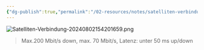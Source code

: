 ```yaml
---
{"dg-publish":true,"permalink":"/02-resources/notes/satelliten-verbindung/","tags":["hardware","netzwerk"],"noteIcon":"","updated":"2025-08-26T16:35:07.000+02:00"}
---
```


![Satelliten-Verbindung-20240802154201659.png](/img/user/02%20-%20RESOURCES/Files/IMG/Satelliten-Verbindung-20240802154201659.png)
>Max.200 Mbit/s down, max. 70 Mbit/s, Latenz: unter 50 ms up/down